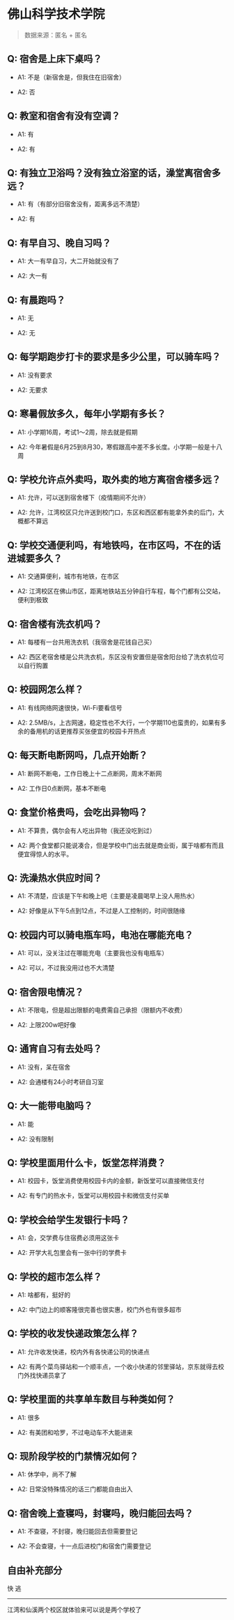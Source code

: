 # 佛山科学技术学院

> 数据来源：匿名 + 匿名

## Q: 宿舍是上床下桌吗？

- A1: 不是（新宿舍是，但我住在旧宿舍）

- A2: 否

## Q: 教室和宿舍有没有空调？

- A1: 有

- A2: 有

## Q: 有独立卫浴吗？没有独立浴室的话，澡堂离宿舍多远？

- A1: 有（有部分旧宿舍没有，距离多远不清楚）

- A2: 有

## Q: 有早自习、晚自习吗？

- A1: 大一有早自习，大二开始就没有了

- A2: 大一有

## Q: 有晨跑吗？

- A1: 无

- A2: 无

## Q: 每学期跑步打卡的要求是多少公里，可以骑车吗？

- A1: 没有要求

- A2: 无要求

## Q: 寒暑假放多久，每年小学期有多长？

- A1: 小学期16周，考试1～2周，除去就是假期

- A2: 今年暑假是6月25到8月30，寒假跟高中差不多长度。小学期一般是十八周

## Q: 学校允许点外卖吗，取外卖的地方离宿舍楼多远？

- A1: 允许，可以送到宿舍楼下（疫情期间不允许）

- A2: 允许，江湾校区只允许送到校门口，东区和西区都有能拿外卖的后门，大概都不算远

## Q: 学校交通便利吗，有地铁吗，在市区吗，不在的话进城要多久？

- A1: 交通算便利，城市有地铁，在市区

- A2: 江湾校区在佛山市区，距离地铁站五分钟自行车程，每个门都有公交站，便利到极致

## Q: 宿舍楼有洗衣机吗？

- A1: 每楼有一台共用洗衣机（我宿舍是花钱自己买）

- A2: 西区老宿舍楼是公共洗衣机，东区没有安置但是宿舍阳台给了洗衣机位可以自行购置

## Q: 校园网怎么样？

- A1: 有线网络网速很快，Wi-Fi要看信号

- A2: 2.5MB/s，上古网速，稳定性也不大行，一个学期110也蛮贵的，如果有多余的备用机的话更推荐买张便宜的校园卡开热点

## Q: 每天断电断网吗，几点开始断？

- A1: 断网不断电，工作日晚上十二点断网，周末不断网

- A2: 工作日0点断网，基本不断电

## Q: 食堂价格贵吗，会吃出异物吗？

- A1: 不算贵，偶尔会有人吃出异物（我还没吃到过）

- A2: 两个食堂都只能说凑合，但是学校中门出去就是商业街，属于啥都有而且便宜得惊人的水平。

## Q: 洗澡热水供应时间？

- A1: 不清楚，应该是下午和晚上吧（主要是凌晨喝早上没人用热水）

- A2: 好像是从下午5点到12点，不过是人工控制的，时间很随缘

## Q: 校园内可以骑电瓶车吗，电池在哪能充电？

- A1: 可以，没关注过在哪能充电（主要我也没有电瓶车）

- A2: 可以，不过我没用过也不大清楚

## Q: 宿舍限电情况？

- A1: 不限电，但是超出限额的电费需自己承担（限额内不收费）

- A2: 上限200w吧好像

## Q: 通宵自习有去处吗？

- A1: 没有，呆在宿舍

- A2: 会通楼有24小时考研自习室

## Q: 大一能带电脑吗？

- A1: 能

- A2: 没有限制

## Q: 学校里面用什么卡，饭堂怎样消费？

- A1: 校园卡，饭堂消费使用校园卡内的金额，新饭堂可以直接微信支付

- A2: 有专门的热水卡，饭堂可以用校园卡和微信支付买单

## Q: 学校会给学生发银行卡吗？

- A1: 会，交学费与住宿费必须用这张卡

- A2: 开学大礼包里会有一张中行的学费卡

## Q: 学校的超市怎么样？

- A1: 啥都有，挺好的

- A2: 中门边上的顺客隆很完善也很实惠，校门外也有很多超市

## Q: 学校的收发快递政策怎么样？

- A1: 允许收发快递，校内外有各快递公司的快递点

- A2: 有两个菜鸟驿站和一个顺丰点，一个收小快递的邻里驿站，京东就得去校门外找快递员拿了

## Q: 学校里面的共享单车数目与种类如何？

- A1: 很多

- A2: 有美团和哈罗，不过电动车不大能进来

## Q: 现阶段学校的门禁情况如何？

- A1: 休学中，尚不了解

- A2: 日常没特殊情况的话三门都能自由出入

## Q: 宿舍晚上查寝吗，封寝吗，晚归能回去吗？

- A1: 不查寝，不封寝，晚归能回去但需要登记

- A2: 不会查寝，十一点后进校门和宿舍门需要登记

## 自由补充部分

快 逃

***

江湾和仙溪两个校区就体验来可以说是两个学校了